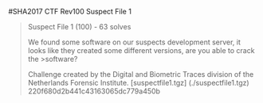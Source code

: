 #SHA2017 CTF Rev100 Suspect File 1



>Suspect File 1 (100) - 63 solves
>
>We found some software on our suspects development server, it looks like they created some different versions, are you able to crack the >software?
>
>Challenge created by the Digital and Biometric Traces division of the Netherlands Forensic Institute.
> [suspectfile1.tgz] (./suspectfile1.tgz) 220f680d2b441c43163065dc779a450b

